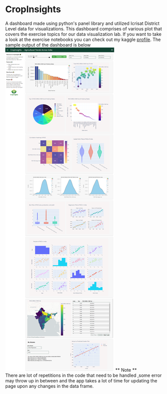 # CropInsights
A dashboard made using python's panel library and utilized Icrisat District Level data for visualizations. This dashboard comprises of various plot that covers the exercise topics for our data visualization lab. If you want to take a look at the exercise notebooks you can check out my kaggle [profile](https://www.kaggle.com/rameezakther). The sample output of the dashboard is below<br> ![png](./Images/SampleOutputImage.png)
** Note **<br>
There are lot of repetitions in the code that need to be handled ,some error may throw up in between and the app takes a lot of time for updating the page upon any changes in the data frame.
